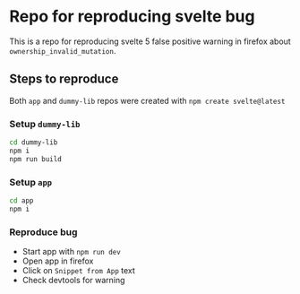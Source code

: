 # Repo for reproducing svelte bug

This is a repo for reproducing svelte 5 false positive warning in firefox about `ownership_invalid_mutation`.

<!-- ![ErrorScreenshot]() -->

## Steps to reproduce

Both `app` and `dummy-lib` repos were created with `npm create svelte@latest`

### Setup `dummy-lib`

```bash
cd dummy-lib
npm i
npm run build
```

### Setup `app`

```bash
cd app
npm i
```

### Reproduce bug

- Start app with `npm run dev`
- Open app in firefox
- Click on `Snippet from App` text
- Check devtools for warning
